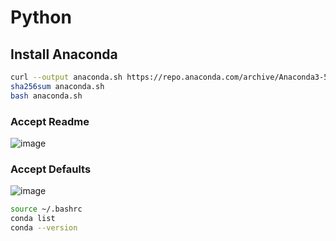 # Python

## Install Anaconda

```bash
curl --output anaconda.sh https://repo.anaconda.com/archive/Anaconda3-5.3.1-Linux-x86_64.sh
sha256sum anaconda.sh
bash anaconda.sh
```

### Accept Readme

![image](https://user-images.githubusercontent.com/32960746/207297992-17a4ea82-f1e7-448d-b9c4-c2bb628940bf.png)

### Accept Defaults

![image](https://user-images.githubusercontent.com/32960746/207298131-99117edc-4bab-43a6-a054-536b57ece392.png)

```bash  
source ~/.bashrc
conda list
conda --version
```
